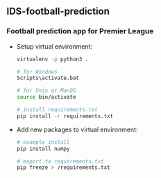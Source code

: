 ## IDS-football-prediction
### Football prediction app for Premier League

- Setup virtual environment:
    ```bash
    virtualenv -p python3 .
  
    # for Windows
    Scripts\activate.bat
    
    # for Unix or MacOS
    source bin/activate
    
    # install requirements.txt 
    pip install -r requirements.txt
    ```
    
- Add new packages to virtual environment:
    ```bash
    # example install
    pip install numpy
    
    # export to requirements.txt 
    pip freeze > /requirements.txt 
    ```
